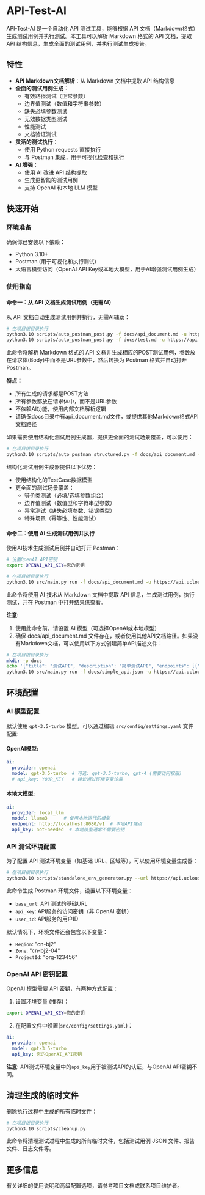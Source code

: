 # API-Test-AI

API-Test-AI 是一个自动化 API 测试工具，能够根据 API 文档（Markdown格式）生成测试用例并执行测试。本工具可以解析 Markdown 格式的 API 文档，提取 API 结构信息，生成全面的测试用例，并执行测试生成报告。

## 特性

- **API Markdown文档解析**：从 Markdown 文档中提取 API 结构信息
- **全面的测试用例生成**：
  - 有效路径测试（正常参数）
  - 边界值测试（数值和字符串参数）
  - 缺失必填参数测试
  - 无效数据类型测试
  - 性能测试
  - 文档验证测试
- **灵活的测试执行**：
  - 使用 Python requests 直接执行
  - 与 Postman 集成，用于可视化检查和执行
- **AI 增强**：
  - 使用 AI 改进 API 结构提取
  - 生成更智能的测试用例
  - 支持 OpenAI 和本地 LLM 模型

## 快速开始

### 环境准备

确保你已安装以下依赖：
- Python 3.10+
- Postman (用于可视化和执行测试)
- 大语言模型访问（OpenAI API Key或本地大模型，用于AI增强测试用例生成）

### 使用指南

#### 命令一：从 API 文档生成测试用例（无需AI）

从 API 文档自动生成测试用例并执行，无需AI辅助：

```bash
# 在项目根目录执行
python3.10 scripts/auto_postman_post.py -f docs/api_document.md -u https://api.ucloud.cn
python3.10 scripts/auto_postman_post.py -f docs/test.md -u https://api.ucloud.cn
```

此命令将解析 Markdown 格式的 API 文档并生成相应的POST测试用例，参数放在请求体(Body)中而不是URL参数中，然后转换为 Postman 格式并自动打开 Postman。

**特点：**
- 所有生成的请求都是POST方法
- 所有参数都放在请求体中，而不是URL参数
- 不依赖AI功能，使用内部文档解析逻辑
- 请确保docs目录中有api_document.md文件，或提供其他Markdown格式API文档路径

如果需要使用结构化测试用例生成器，提供更全面的测试场景覆盖，可以使用：

```bash
# 在项目根目录执行
python3.10 scripts/auto_postman_structured.py -f docs/api_document.md -u https://api.ucloud.cn
```

结构化测试用例生成器提供以下优势：
- 使用结构化的TestCase数据模型
- 更全面的测试场景覆盖：
  - 等价类测试（必填/选填参数组合）
  - 边界值测试（数值型和字符串型参数）
  - 异常测试（缺失必填参数、错误类型）
  - 特殊场景（幂等性、性能测试）

#### 命令二：使用 AI 生成测试用例并执行

使用AI技术生成测试用例并自动打开 Postman：

```bash
# 设置OpenAI API密钥
export OPENAI_API_KEY=您的密钥

# 在项目根目录执行
python3.10 src/main.py run -f docs/api_document.md -u https://api.ucloud.cn --postman
```

此命令将使用 AI 技术从 Markdown 文档中提取 API 信息，生成测试用例，执行测试，并在 Postman 中打开结果供查看。

**注意**: 
1. 使用此命令前，请设置 AI 模型（可选择OpenAI或本地模型）
2. 确保 docs/api_document.md 文件存在，或者使用其他API文档路径。如果没有Markdown文档，可以使用以下方式创建简单API描述文件：
```bash
# 在项目根目录执行
mkdir -p docs
echo '{"title": "测试API", "description": "简单测试API", "endpoints": [{"path": "/test", "method": "GET", "description": "测试接口"}]}' > docs/simple_api.json
python3.10 src/main.py run -f docs/simple_api.json -u https://api.ucloud.cn --postman
```

## 环境配置

### AI 模型配置

默认使用 `gpt-3.5-turbo` 模型。可以通过编辑 `src/config/settings.yaml` 文件配置:

#### OpenAI模型:
```yaml
ai:
  provider: openai
  model: gpt-3.5-turbo  # 可选: gpt-3.5-turbo, gpt-4 (需要访问权限)
  # api_key: YOUR_KEY   # 建议通过环境变量设置
```

#### 本地大模型:
```yaml
ai:
  provider: local_llm
  model: llama3      # 使用本地运行的模型
  endpoint: http://localhost:8080/v1  # 本地API端点
  api_key: not-needed  # 本地模型通常不需要密钥
```

### API 测试环境配置

为了配置 API 测试环境变量（如基础 URL、区域等），可以使用环境变量生成器：

```bash
# 在项目根目录执行
python3.10 scripts/standalone_env_generator.py --url https://api.ucloud.cn --name "测试环境" --output my_environment.json --var api_key=YOUR_API_KEY --var user_id=YOUR_USER_ID
```

此命令生成 Postman 环境文件，设置以下环境变量：
- `base_url`: API 测试的基础URL
- `api_key`: API服务的访问密钥（非 OpenAI 密钥）
- `user_id`: API服务的用户ID

默认情况下，环境文件还会包含以下变量：
- `Region`: "cn-bj2"
- `Zone`: "cn-bj2-04"
- `ProjectId`: "org-123456"

### OpenAI API 密钥配置

OpenAI 模型需要 API 密钥，有两种方式配置：

1. 设置环境变量 (推荐)：
```bash
export OPENAI_API_KEY=您的密钥
```

2. 在配置文件中设置(`src/config/settings.yaml`)：
```yaml
ai:
  provider: openai
  model: gpt-3.5-turbo
  api_key: 您的OpenAI_API密钥
```

**注意**: API测试环境变量中的`api_key`用于被测试API的认证，与OpenAI API密钥不同。

## 清理生成的临时文件

删除执行过程中生成的所有临时文件：

```bash
# 在项目根目录执行
python3.10 scripts/cleanup.py
```

此命令将清理测试过程中生成的所有临时文件，包括测试用例 JSON 文件、报告文件、日志文件等。

## 更多信息

有关详细的使用说明和高级配置选项，请参考项目文档或联系项目维护者。